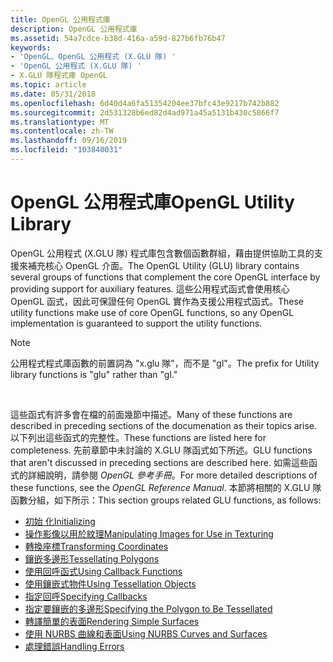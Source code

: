 ```yaml
---
title: OpenGL 公用程式庫
description: OpenGL 公用程式庫
ms.assetid: 54a7cdce-b38d-416a-a59d-827b6fb76b47
keywords:
- 'OpenGL、OpenGL 公用程式 (X.GLU 隊) '
- 'OpenGL 公用程式 (X.GLU 隊) '
- X.GLU 隊程式庫 OpenGL
ms.topic: article
ms.date: 05/31/2018
ms.openlocfilehash: 6d40d4a6fa51354204ee37bfc43e9217b742b882
ms.sourcegitcommit: 2d531328b6ed82d4ad971a45a5131b430c5866f7
ms.translationtype: MT
ms.contentlocale: zh-TW
ms.lasthandoff: 09/16/2019
ms.locfileid: "103840031"
---
```

# <a name="opengl-utility-library"></a><span data-ttu-id="3219b-106">OpenGL 公用程式庫</span><span class="sxs-lookup"><span data-stu-id="3219b-106">OpenGL Utility Library</span></span>

<span data-ttu-id="3219b-107">OpenGL 公用程式 (X.GLU 隊) 程式庫包含數個函數群組，藉由提供協助工具的支援來補充核心 OpenGL 介面。</span><span class="sxs-lookup"><span data-stu-id="3219b-107">The OpenGL Utility (GLU) library contains several groups of functions that complement the core OpenGL interface by providing support for auxiliary features.</span></span> <span data-ttu-id="3219b-108">這些公用程式函式會使用核心 OpenGL 函式，因此可保證任何 OpenGL 實作為支援公用程式函式。</span><span class="sxs-lookup"><span data-stu-id="3219b-108">These utility functions make use of core OpenGL functions, so any OpenGL implementation is guaranteed to support the utility functions.</span></span>

> [!Note]  
> <span data-ttu-id="3219b-109">公用程式程式庫函數的前置詞為 "x.glu 隊"，而不是 "gl"。</span><span class="sxs-lookup"><span data-stu-id="3219b-109">The prefix for Utility library functions is "glu" rather than "gl."</span></span>

 

<span data-ttu-id="3219b-110">這些函式有許多會在檔的前面幾節中描述。</span><span class="sxs-lookup"><span data-stu-id="3219b-110">Many of these functions are described in preceding sections of the documenation as their topics arise.</span></span> <span data-ttu-id="3219b-111">以下列出這些函式的完整性。</span><span class="sxs-lookup"><span data-stu-id="3219b-111">These functions are listed here for completeness.</span></span> <span data-ttu-id="3219b-112">先前章節中未討論的 X.GLU 隊函式如下所述。</span><span class="sxs-lookup"><span data-stu-id="3219b-112">GLU functions that aren't discussed in preceding sections are described here.</span></span> <span data-ttu-id="3219b-113">如需這些函式的詳細說明，請參閱 *OpenGL 參考手冊*。</span><span class="sxs-lookup"><span data-stu-id="3219b-113">For more detailed descriptions of these functions, see the *OpenGL Reference Manual*.</span></span> <span data-ttu-id="3219b-114">本節將相關的 X.GLU 隊函數分組，如下所示：</span><span class="sxs-lookup"><span data-stu-id="3219b-114">This section groups related GLU functions, as follows:</span></span>

-   [<span data-ttu-id="3219b-115">初始 化</span><span class="sxs-lookup"><span data-stu-id="3219b-115">Initializing</span></span>](initializing.md)
-   [<span data-ttu-id="3219b-116">操作影像以用於紋理</span><span class="sxs-lookup"><span data-stu-id="3219b-116">Manipulating Images for Use in Texturing</span></span>](manipulating-images-for-use-in-texturing.md)
-   [<span data-ttu-id="3219b-117">轉換座標</span><span class="sxs-lookup"><span data-stu-id="3219b-117">Transforming Coordinates</span></span>](transforming-coordinates.md)
-   [<span data-ttu-id="3219b-118">鑲嵌多邊形</span><span class="sxs-lookup"><span data-stu-id="3219b-118">Tessellating Polygons</span></span>](tessellating-polygons.md)
-   [<span data-ttu-id="3219b-119">使用回呼函式</span><span class="sxs-lookup"><span data-stu-id="3219b-119">Using Callback Functions</span></span>](using-callback-functions.md)
-   [<span data-ttu-id="3219b-120">使用鑲嵌式物件</span><span class="sxs-lookup"><span data-stu-id="3219b-120">Using Tessellation Objects</span></span>](using-tessellation-objects.md)
-   [<span data-ttu-id="3219b-121">指定回呼</span><span class="sxs-lookup"><span data-stu-id="3219b-121">Specifying Callbacks</span></span>](specifying-callbacks.md)
-   [<span data-ttu-id="3219b-122">指定要鑲嵌的多邊形</span><span class="sxs-lookup"><span data-stu-id="3219b-122">Specifying the Polygon to Be Tessellated</span></span>](specifying-the-polygon-to-be-tessellated.md)
-   [<span data-ttu-id="3219b-123">轉譯簡單的表面</span><span class="sxs-lookup"><span data-stu-id="3219b-123">Rendering Simple Surfaces</span></span>](rendering-simple-surfaces.md)
-   [<span data-ttu-id="3219b-124">使用 NURBS 曲線和表面</span><span class="sxs-lookup"><span data-stu-id="3219b-124">Using NURBS Curves and Surfaces</span></span>](using-nurbs-curves-and-surfaces.md)
-   [<span data-ttu-id="3219b-125">處理錯誤</span><span class="sxs-lookup"><span data-stu-id="3219b-125">Handling Errors</span></span>](handling-errors.md)

 

 




